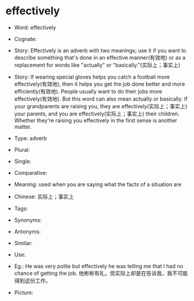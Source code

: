 # effectively

- Word: effectively
- Cognate: 
- Story: Effectively is an adverb with two meanings; use it if you want to describe something that's done in an effective manner(有效地) or as a replacement for words like "actually" or "basically."(实际上；事实上)
- Story: If wearing special gloves helps you catch a football more effectively(有效地), then it helps you get the job done better and more efficiently(有效地). People usually want to do their jobs more effectively(有效地). But this word can also mean actually or basically. If your grandparents are raising you, they are effectively(实际上；事实上) your parents, and you are effectively(实际上；事实上) their children. Whether they're raising you effectively in the first sense is another matter.

- Type: adverb
- Plural: 
- Single: 
- Comparative: 
- Meaning: used when you are saying what the facts of a situation are
- Chinese: 实际上；事实上
- Tags: 
- Synonyms: 
- Antonyms: 
- Similar: 
- Use: 
- Eg.: He was very polite but effectively he was telling me that I had no chance of getting the job. 他彬彬有礼，但实际上却是在告诉我，我不可能得到这份工作。
- Picture: 

